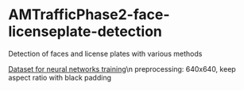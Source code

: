 # AMTrafficPhase2-face-licenseplate-detection
Detection of faces and license plates with various methods

[Dataset for neural networks training](https://drive.google.com/open?id=1JCnEdYGF9HPjbH5lEVhFBW3_3AuiiN8n)\n
preprocessing: 640x640, keep aspect ratio with black padding
